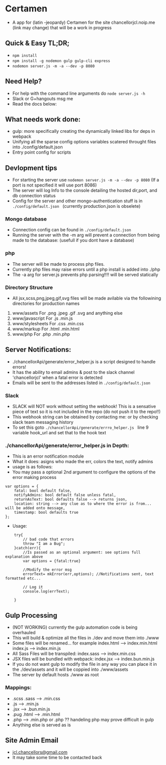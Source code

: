 # Certamen
* A app for (latin -jeopardy) Certamen for the site chancellorjcl.noip.me (link may change) that will be a work in progress

## Quick & Easy TL;DR;
* ```npm install```
* ```npm install -g nodemon gulp gulp-cli express```
* ```nodemon server.js -m -a --dev -p 8080```

## Need Help?
* For help with the command line arguments do ```node server.js -h```
* Slack or G+hangouts msg me
* Read the docs below:

## What needs work done:
* gulp: more specifically creating the dynamically linked libs for deps in webpack
* Unifying all the sparse config options variables scatered throught files into ./config/default.json
* Entry point config for scripts

## Devlopment tips
* For starting the server use ```nodemon server.js -m -a --dev -p 8080``` (If a port is not specified it will use port 8086)
* The server will log Info to the console detailing the hosted dir,port, and db connection status
* Config for the server and other mongo-authentication stuff is in ```./config/default.json ``` (currently production.json is obselete)

### Mongo database
* Connection config can be found in ```./config/default.json ```
* Running the server with the -m arg will prevent a connection from being made to the database: (usefull if you dont have a database)

### php
* The server will be made to process php files.
* Currently php files may raise errors until a php  install is added into ./php
* The -a arg for server.js prevents php parsing!!!! will be served statically

### Directory Structure
* All jsx,scss,png,jpeg,gif,svg files will be made avilable via the followining directories for production names
1. www/assets        For .png .jpeg .gif .svg and anything else
2. www/javascript    For .js .min.js
3. www/stylesheets   For .css .min.css
4. www/markup        For .html .min.html
5. www/php           For .php .min.php

## Server Notifications:
* ./chancellorApi/generate/error_helper.js is a script designed to handle errors!
* It has the ability to email admins & post to the slack channel 'chancellorjcl' when a fatal error is detected
* Emails will be sent to the addresses listed in ```./config/default.json ```

### Slack
* SLACK will NOT work without setting the webhook! This is a sensative piece of text so it is not included in the repo (do not push it to the repo!!)
* This webhook string can be obtained by contacting me: or by checking slack team messaging history
* To set this goto ```./chancellorApi/generate/errro_helper.js ``` line 9 variable hook_url and set that to the hook text

### ./chancellorApi/generate/error_helper.js in Depth:
* This is an error notification module
* What it does: asigns who made the err, colors the text, notify admins
* usage is as follows:
* You may pass a optional 2nd argument to configure the options of the error making process
```
var options = {
    fatal: bool default false,
    notifyAdmins: bool default false unless fatal,
    returnAsText: bool defaults false --> returns json,
    location: string --> any clue as to where the error is from... will be added onto message,
    timestamp: bool defaults true
};
```
* Usage:
```const mkError=require("modulepathhere");
    try{
        // bad code that errors
        throw "I am a Bug";
    }catch(err){
        //Is passed as an optional argument: see options full explanation above
        var options = {fatal:true}

        //Modify the error msg
        errorText= mkError(err,options); //Notifications sent, text formatted etc...

        // Log it
        console.log(errText);

    }
```
## Gulp Processing
* (NOT WORKING) currently the gulp automation code is being overhauled
* This will build & optimize all the files in ./dev and move them into ./www
* Some files will be renamed... for example index.html --> index.min.html index.js --> index.min.js
* All Sass Files will be transpiled: index.sass --> index.min.css
* JSX files will be bundled with webpack: index.jsx --> index.bun.min.js
* If you do not want gulp to modify the file in any way you can place it in the ./dev/assets and it will be coppied into ./www/assets
* The server by default hosts ./www as root

### Mappings:
* .scss .sass   --> .min.css
* .js           --> .min.js
* .jsx          --> .bun.min.js
* .pug .html    --> .min.html
* .php          --> .min.php or .php ?? handeling php may prove difficult in gulp
* Anything else is served as is



## Site Admin Email
* jcl.chancellors@gmail.com
* It may take some time to be contacted back
